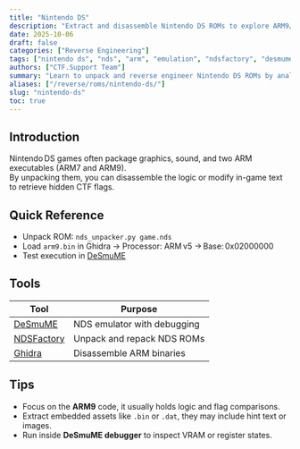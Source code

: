 ```yaml
---
title: "Nintendo DS"
description: "Extract and disassemble Nintendo DS ROMs to explore ARM9/ARM7 code and embedded resources."
date: 2025-10-06
draft: false
categories: ["Reverse Engineering"]
tags: ["nintendo ds", "nds", "arm", "emulation", "ndsfactory", "desmume"]
authors: ["CTF.Support Team"]
summary: "Learn to unpack and reverse engineer Nintendo DS ROMs by analyzing ARM binaries and resources."
aliases: ["/reverse/roms/nintendo-ds/"]
slug: "nintendo-ds"
toc: true
---
```


## Introduction

Nintendo DS games often package graphics, sound, and two ARM executables (ARM7 and ARM9).  
By unpacking them, you can disassemble the logic or modify in-game text to retrieve hidden CTF flags.

## Quick Reference

- Unpack ROM: `nds_unpacker.py game.nds`
- Load `arm9.bin` in Ghidra -> Processor: ARM v5 -> Base: 0x02000000
- Test execution in [DeSmuME](https://github.com/TASEmulators/desmume)

## Tools

| Tool                                                        | Purpose                     |
|-------------------------------------------------------------|-----------------------------|
| [DeSmuME](https://github.com/TASEmulators/desmume/releases) | NDS emulator with debugging |
| [NDSFactory](https://github.com/Luca1991/NDSFactory)        | Unpack and repack NDS ROMs  |
| [Ghidra](https://ghidra-sre.org/)                           | Disassemble ARM binaries    |

## Tips

- Focus on the **ARM9** code, it usually holds logic and flag comparisons.  
- Extract embedded assets like `.bin` or `.dat`, they may include hint text or images.  
- Run inside **DeSmuME debugger** to inspect VRAM or register states.
